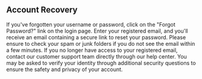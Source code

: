 ## Account Recovery

If you've forgotten your username or password, click on the "Forgot Password?" link on the login page. Enter your registered email, and you'll receive an email containing a secure link to reset your password. Please ensure to check your spam or junk folders if you do not see the email within a few minutes. If you no longer have access to your registered email, contact our customer support team directly through our help center. You may be asked to verify your identity through additional security questions to ensure the safety and privacy of your account.
